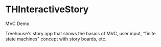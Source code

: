 # THInteractiveStory
MVC Demo.

Treehouse's story app that shows the basics of MVC, user input, "finite
state machines" concept with story boards, etc.
